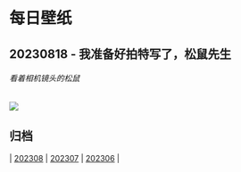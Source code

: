 # 每日壁纸

## 20230818 - 我准备好拍特写了，松鼠先生

###### 看着相机镜头的松鼠

![](https://www.bing.com/th?id=OHR.CameraSquirrel_ZH-CN3580119980_UHD.jpg)

## 归档

| [202308](/202308/README.md)
| [202307](/202307/README.md)
| [202306](/202306/README.md)
|